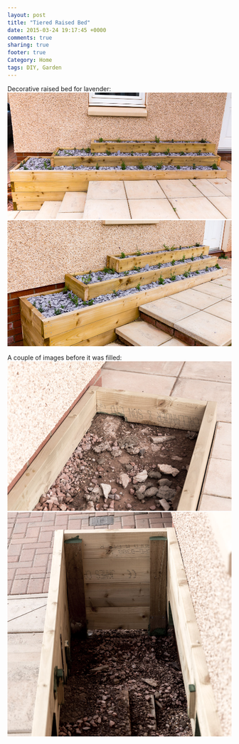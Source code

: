 ```yaml
---
layout: post
title: "Tiered Raised Bed"
date: 2015-03-24 19:17:45 +0000
comments: true
sharing: true
footer: true
Category: Home
tags: DIY, Garden
---
```

Decorative raised bed for lavender:
![](/images/Gardening/morganp-20141012-RaisedBed-IMG_9605.jpg)
![](/images/Gardening/morganp-20141012-RaisedBed-IMG_9607.jpg)

A couple of images before it was filled:
![](/images/Gardening/morganp-20140708-RaisedBed-_MG_9173.jpg)
![](/images/Gardening/morganp-20140708-RaisedBed-_MG_9175.jpg)
